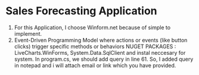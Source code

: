 # Sales Forecasting Application
1. For this Application, I choose Winform.net because of simple to implement.
2. Event-Driven Programming Model where actions or events (like button clicks) trigger 
   specific methods or behaviors
 NUGET PACKAGES : LiveCharts.WinForms, System.Data.SqlClient and instal neccesary for 
                  system. 
In program.cs, we should add query in line 61. So, I added query in notepad and i will 
attach email or link which you have provided.

